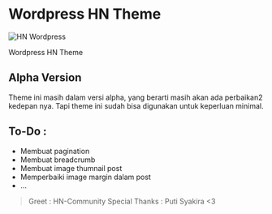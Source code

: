 Wordpress HN Theme
=====

![HN Wordpress](http://i58.tinypic.com/4ub47r.jpg "HN Wordpress")

Wordpress HN Theme

## Alpha Version

Theme ini masih dalam versi alpha, yang berarti masih akan ada perbaikan2 kedepan nya. Tapi theme ini sudah bisa digunakan untuk keperluan minimal.

## To-Do :

- Membuat pagination
- Membuat breadcrumb
- Membuat image thumnail post
- Memperbaiki image margin dalam post
- ...

> Greet : HN-Community
> Special Thanks : Puti Syakira  <3
